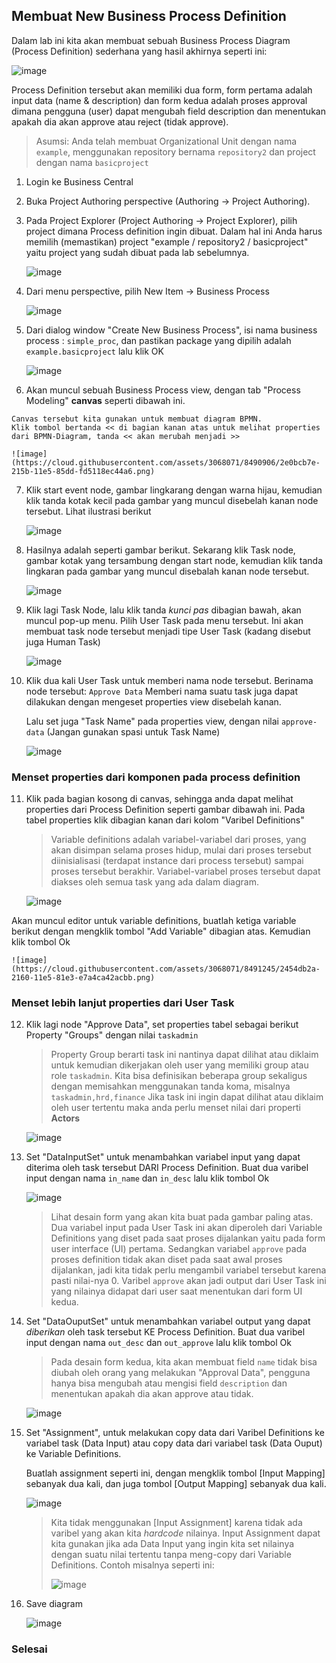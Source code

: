 ## Membuat New Business Process Definition

Dalam lab ini kita akan membuat sebuah Business Process Diagram (Process Definition) sederhana yang hasil akhirnya seperti ini:

![image](https://cloud.githubusercontent.com/assets/3068071/8491337/ee93c63a-2160-11e5-913c-30e45cbaee95.png)

Process Definition tersebut akan memiliki dua form, form pertama adalah input data (name & description) dan form kedua adalah proses approval dimana pengguna (user) dapat mengubah field description dan menentukan apakah dia akan approve atau reject (tidak approve).

> Asumsi:
> Anda telah membuat Organizational Unit dengan nama `example`, menggunakan repository bernama `repository2` dan project dengan nama `basicproject`

1.  Login ke Business Central
2.  Buka Project Authoring perspective (Authoring → Project Authoring).
3.  Pada Project Explorer (Project Authoring → Project Explorer), pilih project dimana Process definition ingin dibuat.
    Dalam hal ini Anda harus memilih (memastikan) project "example / repository2 / basicproject" yaitu project yang sudah dibuat pada lab sebelumnya.
   
    ![image](https://cloud.githubusercontent.com/assets/3068071/8490833/c7356578-2159-11e5-81e4-2795360f4eb8.png)

4.  Dari menu perspective, pilih New Item → Business Process   
   
    ![image](https://cloud.githubusercontent.com/assets/3068071/8490859/3d40a250-215a-11e5-8370-f65abc7ca182.png)
   
5.  Dari dialog window "Create New Business Process", isi nama business process : `simple_proc`, dan pastikan package yang dipilih adalah `example.basicproject` lalu klik OK
    
    ![image](https://cloud.githubusercontent.com/assets/3068071/8490872/6970ab22-215a-11e5-9f3e-4f1feec56dbf.png)
    
6.   Akan muncul sebuah Business Process view, dengan tab "Process Modeling" **canvas** seperti dibawah ini.

    Canvas tersebut kita gunakan untuk membuat diagram BPMN.
    Klik tombol bertanda << di bagian kanan atas untuk melihat properties dari BPMN-Diagram, tanda << akan merubah menjadi >>
    
    ![image](https://cloud.githubusercontent.com/assets/3068071/8490906/2e0bcb7e-215b-11e5-85dd-fd5118ec44a6.png)
    
    
7. Klik start event node, gambar lingkarang dengan warna hijau, kemudian klik tanda kotak kecil pada gambar yang muncul disebelah kanan node tersebut. Lihat ilustrasi berikut
    
    ![image](https://cloud.githubusercontent.com/assets/3068071/8490930/abeb08de-215b-11e5-836f-8d521d60ac7b.png)
    
8. Hasilnya adalah seperti gambar berikut. Sekarang klik Task node, gambar kotak yang tersambung dengan start node, kemudian klik tanda lingkaran pada gambar yang muncul disebalah kanan node tersebut.
    
    ![image](https://cloud.githubusercontent.com/assets/3068071/8490965/644a54fc-215c-11e5-9676-4570c24f8a8e.png)
    
9.  Klik lagi Task Node, lalu klik tanda _kunci pas_ dibagian bawah, akan muncul pop-up menu. Pilih User Task pada menu tersebut. Ini akan membuat task node tersebut menjadi tipe User Task (kadang disebut juga Human Task)
   
    ![image](https://cloud.githubusercontent.com/assets/3068071/8491000/02ce18de-215d-11e5-9b17-2b343d4c59d2.png)
   
10. Klik dua kali User Task untuk memberi nama node tersebut. Berinama node tersebut: `Approve Data`
    Memberi nama suatu task juga dapat dilakukan dengan mengeset properties view disebelah kanan.
    
    Lalu set juga "Task Name" pada properties view, dengan nilai `approve-data` (Jangan gunakan spasi untuk Task Name)
    
    ![image](https://cloud.githubusercontent.com/assets/3068071/8491107/74b5f20e-215e-11e5-9ccd-11299f7ed82e.png)
    
### Menset properties dari komponen pada process definition

11. Klik pada bagian kosong di canvas, sehingga anda dapat melihat properties dari Process Definition seperti gambar dibawah ini. Pada tabel properties klik dibagian kanan dari kolom "Varibel Definitions"

    > Variable definitions adalah variabel-variabel dari proses, yang akan disimpan selama proses hidup, mulai dari proses tersebut diinisialisasi (terdapat instance dari process tersebut) sampai proses tersebut berakhir.
    > Variabel-variabel proses tersebut dapat diakses oleh semua task yang ada dalam diagram.
    
    ![image](https://cloud.githubusercontent.com/assets/3068071/8491173/80bf9df6-215f-11e5-8a35-0277aee8fb0f.png)
    
  Akan muncul editor untuk variable definitions, buatlah ketiga variable berikut dengan mengklik tombol "Add Variable" dibagian atas. Kemudian klik tombol Ok
    
    ![image](https://cloud.githubusercontent.com/assets/3068071/8491245/2454db2a-2160-11e5-81e3-e7a4ca42acbb.png)
    
    
### Menset lebih lanjut properties dari User Task    
    
12. Klik lagi node "Approve Data", set properties tabel sebagai berikut 
    Property "Groups" dengan nilai `taskadmin`

    > Property Group berarti task ini nantinya dapat dilihat atau diklaim untuk kemudian dikerjakan oleh user yang memiliki group atau role `taskadmin`. Kita bisa definisikan beberapa group sekaligus dengan memisahkan menggunakan tanda koma, misalnya `taskadmin,hrd,finance`
    > Jika task ini ingin dapat dilihat atau diklaim oleh user tertentu maka anda perlu menset nilai dari properti **Actors**
    
    ![image](https://cloud.githubusercontent.com/assets/3068071/8491918/bd1d4bc0-216b-11e5-9223-412c00562557.png)
    
13. Set "DataInputSet" untuk menambahkan variabel input yang dapat diterima oleh task tersebut DARI Process Definition.
    Buat dua varibel input dengan nama `in_name` dan `in_desc` lalu klik tombol Ok
    
    ![image](https://cloud.githubusercontent.com/assets/3068071/8491450/ef0df836-2162-11e5-8698-4c2f3d0d96b0.png)
    
    > Lihat desain form yang akan kita buat pada gambar paling atas.
    > Dua variabel input pada User Task ini akan diperoleh dari Variable Definitions yang diset pada saat proses dijalankan yaitu pada form user interface (UI) pertama.
    > Sedangkan variabel `approve` pada proses definition tidak akan diset pada saat awal proses dijalankan, jadi kita tidak perlu mengambil variabel tersebut karena pasti nilai-nya 0. Varibel `approve` akan jadi output dari User Task ini yang nilainya didapat dari user saat menentukan dari form UI kedua.


14. Set "DataOuputSet" untuk menambahkan variabel output yang dapat _diberikan_ oleh task tersebut KE Process Definition.
    Buat dua varibel input dengan nama `out_desc` dan `out_approve` lalu klik tombol Ok
    
    > Pada desain form kedua, kita akan membuat field `name` tidak bisa diubah oleh orang yang melakukan "Approval Data", pengguna hanya bisa mengubah atau mengisi field `description` dan menentukan apakah dia akan approve atau tidak.
    
    ![image](https://cloud.githubusercontent.com/assets/3068071/8491470/693689de-2163-11e5-8826-f5bd4770d66f.png)
    
15. Set "Assignment", untuk melakukan copy data dari Varibel Definitions ke variabel task (Data Input) atau copy data dari variabel task (Data Ouput) ke Variable Definitions.
    
    Buatlah assignment seperti ini, dengan mengklik tombol [Input Mapping] sebanyak dua kali, dan juga tombol [Output Mapping] sebanyak dua kali.
    
    ![image](https://cloud.githubusercontent.com/assets/3068071/8491535/032c82f4-2165-11e5-921c-9fecf4c6389c.png)
    
    > Kita tidak menggunakan [Input Assignment] karena tidak ada varibel yang akan kita _hardcode_ nilainya.
    Input Assignment dapat kita gunakan jika ada Data Input yang ingin kita set nilainya dengan suatu nilai tertentu tanpa meng-copy dari Variable Definitions. Contoh misalnya seperti ini:
    >
    > ![image](https://cloud.githubusercontent.com/assets/3068071/8491600/94939808-2166-11e5-848f-3d1b2ef100cb.png)

16. Save diagram 

    ![image](https://cloud.githubusercontent.com/assets/3068071/8492329/44aa4eca-2172-11e5-9c5c-367541785ec0.png)
    
### Selesai
    
